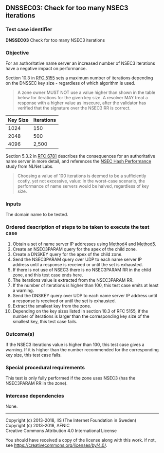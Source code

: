 ## DNSSEC03: Check for too many NSEC3 iterations

### Test case identifier
**DNSSEC03** Check for too many NSEC3 iterations

### Objective

For an authoritative name server an increased number of NSEC3 iterations
have a negative impact on performance.

Section 10.3 in [RFC 5155](https://tools.ietf.org/html/rfc5155#section-10.3)
sets a maximum number of iterations depending on the DNSSEC key size -
regardless of which algorithm is used.

> A zone owner MUST NOT use a value higher than shown in the table
> below for iterations for the given key size.  A resolver MAY treat a
> response with a higher value as insecure, after the validator has
> verified that the signature over the NSEC3 RR is correct.

|Key Size |Iterations |
|:--------|:----------|
|1024     |150        |
|2048     |500        |
|4096     |2,500      |

Section 5.3.2 in [RFC 6781](https://tools.ietf.org/html/rfc6781#section-5.3.2)
describes the consequences for an authoritative name server in more detail, and
references the [NSEC Hash Performance](http://www.nlnetlabs.nl/downloads/publications/nsec3_hash_performance.pdf)
study from NLNet Labs.

> Choosing a value of 100 iterations is deemed to be a
> sufficiently costly, yet not excessive, value: In the worst-case
> scenario, the performance of name servers would be halved, regardless
> of key size.

### Inputs

The domain name to be tested.

### Ordered description of steps to be taken to execute the test case

 1. Obtain a set of name server IP addresses using [Method4] and [Method5].
 2. Create an NSEC3PARAM query for the apex of the child zone.
 3. Create a DNSKEY query for the apex of the child zone.
 4. Send the NSEC3PARAM query over UDP to each name server IP address
    until a response is received or until the set is exhausted.
 5. If there is not use of NSEC3 there is no NSEC3PARAM RR in the child zone,
    and this test case ends here.
 6. The iterations value is extracted from the NSEC3PARAM RR.
 7. If the number of iterations is higher than 100, this test case emits
    at least a warning.
 8. Send the DNSKEY query over UDP to each name server IP address
    until a response is received or until the set is exhausted.
 9. Extract the smallest key from the zone.
10. Depending on the key sizes listed in section 10.3 of RFC 5155, if the
    number of iterations is larger than the corresponding key size of
    the smallest key, this test case fails.


### Outcome(s)

If the NSEC3 iterations value is higher than 100, this test case gives
a warning. If it is higher than the number recommended for the corresponding
key size, this test case fails.

### Special procedural requirements

This test is only fully performed if the zone uses NSEC3 (has the
NSEC3PARAM RR in the zone).

### Intercase dependencies

None.

-------
[Method4]: ../Methods.md#method-4-obtain-glue-address-records-from-parent
[Method5]: ../Methods.md#method-5-obtain-the-name-server-address-records-from-child

Copyright (c) 2013-2018, IIS (The Internet Foundation in Sweden)  
Copyright (c) 2013-2018, AFNIC  
Creative Commons Attribution 4.0 International License

You should have received a copy of the license along with this
work.  If not, see <https://creativecommons.org/licenses/by/4.0/>.
